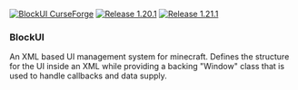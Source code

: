 [![BlockUI CurseForge](https://img.shields.io/curseforge/dt/522992?logo=curseforge&color=F16436&label=BlockUI)](https://www.curseforge.com/minecraft/mc-mods/blockui)
[![Release 1.20.1](https://img.shields.io/github/actions/workflow/status/ldtteam/blockui/release.yml?branch=version%2F1.20.1&label=Build%201.20.1&event=push)](https://github.com/ldtteam/BlockUI/actions/workflows/release.yml?query=branch%3Aversion%2F1.20.1+event%3Apush)
[![Release 1.21.1](https://img.shields.io/github/actions/workflow/status/ldtteam/blockui/release.yml?branch=version%2Fmain&label=Build%201.21.1&event=push)](https://github.com/ldtteam/BlockUI/actions/workflows/release.yml?query=branch%3Aversion%2Fmain+event%3Apush)

### BlockUI

An XML based UI management system for minecraft.
Defines the structure for the UI inside an XML while providing a backing "Window" class that is used to handle callbacks and data supply.
